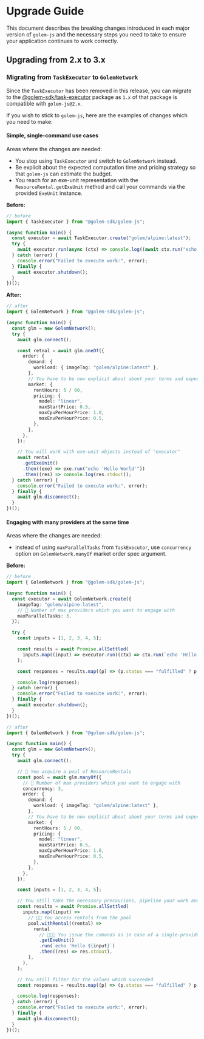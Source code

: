 # Upgrade Guide

This document describes the breaking changes introduced in each major version of `golem-js` and the necessary steps you need to take to ensure your application continues to work correctly.

## Upgrading from 2.x to 3.x

### Migrating from `TaskExecutor` to `GolemNetwork`

Since the `TaskExecutor` has been removed in this release, you can migrate to the [@golem-sdk/task-executor](https://www.npmjs.com/package/@golem-sdk/task-executor) package as `1.x` of that package is compatible with `golem-js@2.x`.

If you wish to stick to `golem-js`, here are the examples of changes which you need to make:

#### Simple, single-command use cases

Areas where the changes are needed:

- You stop using `TaskExecutor` and switch to `GolemNetwork` instead.
- Be explicit about the expected computation time and pricing strategy so that `golem-js` can estimate the budget.
- You reach for an exe-unit representation with the `ResourceRental.getExeUnit` method and call your commands via the provided `ExeUnit` instance.

**Before:**

```ts
// before
import { TaskExecutor } from "@golem-sdk/golem-js";

(async function main() {
  const executor = await TaskExecutor.create("golem/alpine:latest");
  try {
    await executor.run(async (ctx) => console.log((await ctx.run("echo 'Hello World'")).stdout));
  } catch (error) {
    console.error("Failed to execute work:", error);
  } finally {
    await executor.shutdown();
  }
})();
```

**After:**

```ts
// after
import { GolemNetwork } from "@golem-sdk/golem-js";

(async function main() {
  const glm = new GolemNetwork();
  try {
    await glm.connect();

    const retnal = await glm.oneOf({
      order: {
        demand: {
          workload: { imageTag: "golem/alpine:latest" },
        },
        // You have to be now explicit about about your terms and expectatios from the market
        market: {
          rentHours: 5 / 60,
          pricing: {
            model: "linear",
            maxStartPrice: 0.5,
            maxCpuPerHourPrice: 1.0,
            maxEnvPerHourPrice: 0.5,
          },
        },
      },
    });

    // You will work with exe-unit objects instead of "executor"
    await rental
      .getExeUnit()
      .then((exe) => exe.run("echo 'Hello World'"))
      .then((res) => console.log(res.stdout));
  } catch (error) {
    console.error("Failed to execute work:", error);
  } finally {
    await glm.disconnect();
  }
})();
```

#### Engaging with many providers at the same time

Areas where the changes are needed:

- instead of using `maxParallelTasks` from `TaskExecutor`, use `concurrency` option on `GolemNetwork.manyOf` market order spec argument.

**Before:**

```ts
// before
import { GolemNetwork } from "@golem-sdk/golem-js";

(async function main() {
  const executor = await GolemNetwork.create({
    imageTag: "golem/alpine:latest",
    // 🔢 Number of max providers which you want to engage with
    maxParallelTasks: 3,
  });

  try {
    const inputs = [1, 2, 3, 4, 5];

    const results = await Promise.allSettled(
      inputs.map((input) => executor.run((ctx) => ctx.run(`echo 'Hello ${input}`))),
    );

    const responses = results.map((p) => (p.status === "fulfilled" ? p.value.stdout : null)).filter((v) => v !== null);

    console.log(responses);
  } catch (error) {
    console.error("Failed to execute work:", error);
  } finally {
    await executor.shutdown();
  }
})();
```

```ts
// after
import { GolemNetwork } from "@golem-sdk/golem-js";

(async function main() {
  const glm = new GolemNetwork();
  try {
    await glm.connect();

    // 🌟 You acquire a pool of ResourceRentals
    const pool = await glm.manyOf({
      // 🔢 Number of max providers which you want to engage with
      concurrency: 3,
      order: {
        demand: {
          workload: { imageTag: "golem/alpine:latest" },
        },
        // You have to be now explicit about about your terms and expectatios from the market
        market: {
          rentHours: 5 / 60,
          pricing: {
            model: "linear",
            maxStartPrice: 0.5,
            maxCpuPerHourPrice: 1.0,
            maxEnvPerHourPrice: 0.5,
          },
        },
      },
    });

    const inputs = [1, 2, 3, 4, 5];

    // You still take the necessary precaucions, pipeline your work and processing
    const results = await Promise.allSettled(
      inputs.map((input) =>
        // 🌟🌟 You access rentals from the pool
        pool.withRental((rental) =>
          rental
            // 🌟🌟🌟 You issue the comands as in case of a single-provider scenario
            .getExeUnit()
            .run(`echo 'Hello ${input}`)
            .then((res) => res.stdout),
        ),
      ),
    );

    // You still filter for the values which succeeded
    const responses = results.map((p) => (p.status === "fulfilled" ? p.value : null)).filter((v) => v !== null);

    console.log(responses);
  } catch (error) {
    console.error("Failed to execute work:", error);
  } finally {
    await glm.disconnect();
  }
})();
```
